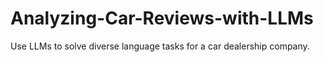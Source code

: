 # Analyzing-Car-Reviews-with-LLMs
Use LLMs to solve diverse language tasks for a car dealership company.
